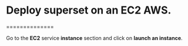 # Deploy superset on an EC2 AWS.

==============


Go to the **EC2** service **instance** section and click on **launch an instance**.

